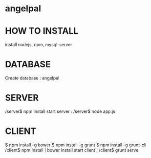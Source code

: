 angelpal
========

HOW TO INSTALL
============

install nodejs, npm, mysql-server

DATABASE
========
Create database : angelpal

SERVER
======
/server$ npm install
start server : /server$ node app.js

CLIENT
======
$ npm install -g bower
$ npm install -g grunt
$ npm install -g grunt-cli
/client$ npm install | bower install
start client : /client$ grunt serve
 
